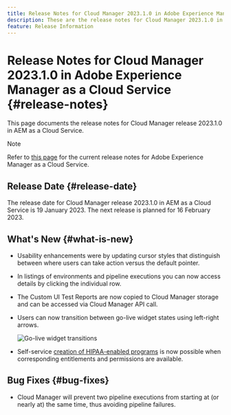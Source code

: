 ```yaml
---
title: Release Notes for Cloud Manager 2023.1.0 in Adobe Experience Manager as a Cloud Service
description: These are the release notes for Cloud Manager 2023.1.0 in AEM as a Cloud Service.
feature: Release Information
---
```


# Release Notes for Cloud Manager 2023.1.0 in Adobe Experience Manager as a Cloud Service {#release-notes}

This page documents the release notes for Cloud Manager release 2023.1.0 in AEM as a Cloud Service.

>[!NOTE]
>
>Refer to [this page](/help/release-notes/release-notes-cloud/release-notes-current.md) for the current release notes for Adobe Experience Manager as a Cloud Service.

## Release Date {#release-date}

The release date for Cloud Manager release 2023.1.0 in AEM as a Cloud Service is 19 January 2023. The next release is planned for 16 February 2023.

## What's New {#what-is-new}

* Usability enhancements were by updating cursor styles that distinguish between where users can take action versus the default pointer.

* In listings of environments and pipeline executions you can now access details by clicking the individual row.

* The Custom UI Test Reports are now copied to Cloud Manager storage and can be accessed via Cloud Manager API call.

* Users can now transition between go-live widget states using left-right arrows.

  ![Go-live widget transitions](assets/go-live-transitions.gif)

* Self-service [creation of HIPAA-enabled programs](/help/implementing/cloud-manager/getting-access-to-aem-in-cloud/creating-production-programs.md) is now possible when corresponding entitlements and permissions are available.

## Bug Fixes {#bug-fixes}

* Cloud Manager will prevent two pipeline executions from starting at (or nearly at) the same time, thus avoiding pipeline failures.
